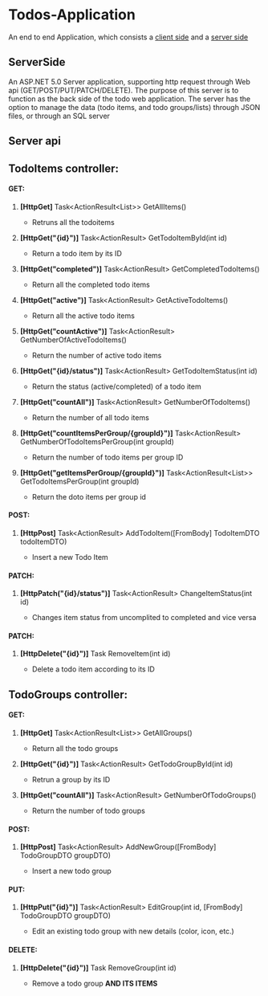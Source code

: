 # Todos-Application
An end to end Application, which consists a [client side](https://github.com/itay-adi/Todos-Application-ClientSide) and a [server side](https://github.com/itay-adi/Todos-Application-ServerSide)

## ServerSide
An ASP.NET 5.0 Server application, supporting http request through Web api (GET/POST/PUT/PATCH/DELETE).
The purpose of this server is to function as the back side of the todo web application.
The server has the option to manage the data (todo items, and todo groups/lists) through JSON files, or through an SQL server

## Server api
## TodoItems controller:
  #### GET:
  1. **[HttpGet]** Task<ActionResult<List<TodoItemDTO>>> GetAllItems()
      * Retruns all the todoitems
      
  2. **[HttpGet("{id}")]** Task<ActionResult<TodoItemDTO>> GetTodoItemById(int id)
      * Return a todo item by its ID
      
  3. **[HttpGet("completed")]** Task<ActionResult<TodoItemDTO>> GetCompletedTodoItems()
      * Return all the completed todo items
      
  4. **[HttpGet("active")]** Task<ActionResult<TodoItemDTO>> GetActiveTodoItems()
      * Return all the active todo items
      
  5. **[HttpGet("countActive")]** Task<ActionResult<int>> GetNumberOfActiveTodoItems()
      * Return the number of active todo items
      
  6. **[HttpGet("{id}/status")]** Task<ActionResult<Boolean>> GetTodoItemStatus(int id)
      * Return the status (active/completed) of a todo item
      
  7. **[HttpGet("countAll")]** Task<ActionResult<int>> GetNumberOfTodoItems()
      * Return the number of all todo items
      
  8. **[HttpGet("countItemsPerGroup/{groupId}")]** Task<ActionResult<int>> GetNumberOfTodoItemsPerGroup(int groupId)
      * Return the number of todo items per group ID 
      
  9. **[HttpGet("getItemsPerGroup/{groupId}")]** Task<ActionResult<List<TodoItemDTO>>> GetTodoItemsPerGroup(int groupId)
      * Return the doto items per group id
  
  #### POST:
  1. **[HttpPost]** Task<ActionResult<TodoItemDTO>> AddTodoItem([FromBody] TodoItemDTO todoItemDTO)
      * Insert a new Todo Item 
  
  #### PATCH:
  1. **[HttpPatch("{id}/status")]** Task<ActionResult<TodoItemDTO>> ChangeItemStatus(int id)
      * Changes item status from uncomplited to completed and vice versa
  
  #### PATCH:
  1. **[HttpDelete("{id}")]** Task<ActionResult> RemoveItem(int id)
      * Delete a todo item according to its ID

  ## TodoGroups controller:
  #### GET:
  1. **[HttpGet]** Task<ActionResult<List<TodoGroupDTO>>> GetAllGroups()
      * Return all the todo groups

  2. **[HttpGet("{id}")]** Task<ActionResult<TodoGroupDTO>> GetTodoGroupById(int id)
      * Retrun a group by its ID

  3. **[HttpGet("countAll")]** Task<ActionResult<int>> GetNumberOfTodoGroups()
      * Return the number of todo groups

  #### POST:
  1. **[HttpPost]** Task<ActionResult<TodoGroup>> AddNewGroup([FromBody] TodoGroupDTO groupDTO)
      * Insert a new todo group

  #### PUT:
  1. **[HttpPut("{id}")]** Task<ActionResult<TodoGroupDTO>> EditGroup(int id, [FromBody] TodoGroupDTO groupDTO)
      * Edit an existing todo group with new details (color, icon, etc.)

  #### DELETE:
  1. **[HttpDelete("{id}")]** Task<ActionResult> RemoveGroup(int id)
      * Remove a todo group **AND ITS ITEMS**
  
    
    
